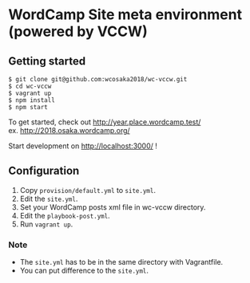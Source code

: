 # WordCamp Site meta environment (powered by VCCW)

## Getting started

```
$ git clone git@github.com:wcosaka2018/wc-vccw.git
$ cd wc-vccw
$ vagrant up
$ npm install
$ npm start
```
To get started, check out <http://year.place.wordcamp.test/>  
ex. http://2018.osaka.wordcamp.org/

Start development on <http://localhost:3000/> !

## Configuration

1. Copy `provision/default.yml` to `site.yml`.
1. Edit the `site.yml`.
1. Set your WordCamp posts xml file in wc-vccw directory.
1. Edit the `playbook-post.yml`.
1. Run `vagrant up`.

### Note

* The `site.yml` has to be in the same directory with Vagrantfile.
* You can put difference to the `site.yml`.

